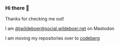 ### Hi there 👋

Thanks for checking me out! 

I am <a rel="me" href="https://social.wildeboer.net/@jwildeboer">@jwildeboer@social.wildeboer.net</a> on Mastodon

I am moving my repositories over to [codeberg](https://codeberg.org)
